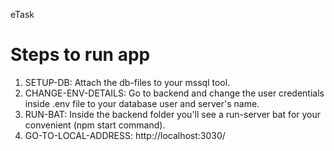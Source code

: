  eTask

# Steps to run app
1. SETUP-DB: Attach the db-files to your mssql tool.
2. CHANGE-ENV-DETAILS: Go to backend and change the user credentials inside .env file to your database user and server's name.
3. RUN-BAT: Inside the backend folder you'll see a run-server bat for your convenient (npm start command).
4. GO-TO-LOCAL-ADDRESS: http://localhost:3030/
